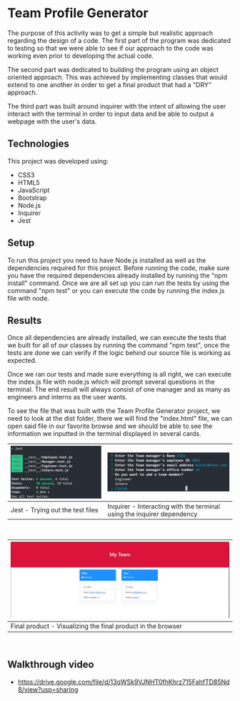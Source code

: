 # Team Profile Generator

The purpose of this activity was to get a simple but realistic approach regarding the design of a code. The first part of the program was dedicated to testing so that we were able to see if our approach to the code was working even prior to developing the actual code.

The second part was dedicated to building the program using an object oriented approach. This was achieved by implementing classes that would extend to one another in order to get a final product that had a "DRY" approach.

The third part was built around inquirer with the intent of allowing the user interact with the terminal in order to input data and be able to output a webpage with the user's data.


## Technologies

This project was developed using:
* CSS3
* HTML5
* JavaScript
* Bootstrap
* Node.js
* Inquirer
* Jest

## Setup

To run this project you need to have Node.js installed as well as the dependencies required for this project. Before running the code, make sure you have the required dependencies already installed by running the "npm install" command. Once we are all set up you can run the tests by using the command "npm test" or you can execute the code by running the index.js file with node.

## Results

Once all dependencies are already installed, we can execute the tests that we built for all of our classes by running the command "npm test", once the tests are done we can verify if the logic behind our source file is working as expected.

Once we ran our tests and made sure everything is all right, we can execute the index.js file with node.js which will prompt several questions in the terminal. The end result will always consist of one manager and as many as engineers and interns as the user wants.

To see the file that was built with the Team Profile Generator project, we need to look at the dist folder, there we will find the "index.html" file, we can open said file in our favorite browse and we should be able to see the information we inputted in the terminal displayed in several cards.


|![Jest - Trying out the test files](./src/assets/images/test.JPG)   | ![Inquirer - Interacting with the terminal using the inquirer dependency](./src/assets/images/inquirer.JPG)   | 
| ------------- | ------------- |
|Jest - Trying out the test files| Inquirer - Interacting with the terminal using the inquirer dependency |

&nbsp;

|![Final product - Visualizing the final product in the browser](./src/assets/images/html.JPG)   | 
| ------------- |
| Final product - Visualizing the final product in the browser |

&nbsp;

## Walkthrough video
* https://drive.google.com/file/d/13qWSk9VJNHT0fhKhrz715FahfTD85Nd8/view?usp=sharing
